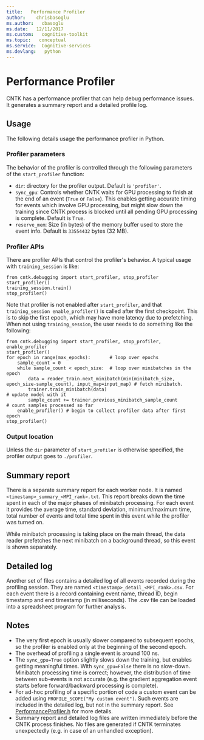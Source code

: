 ```yaml
---
title:   Performance Profiler
author:    chrisbasoglu
ms.author:   cbasoglu
ms.date:   12/11/2017
ms.custom:   cognitive-toolkit
ms.topic:   conceptual
ms.service:  Cognitive-services
ms.devlang:   python
---
```


# Performance Profiler


CNTK has a performance profiler that can help debug performance issues. It generates a summary report and a detailed profile log.

## Usage
The following details usage the performance profiler in Python.

### Profiler parameters
The behavior of the profiler is controlled through the following parameters of the `start_profiler` function:
* `dir`: directory for the profiler output. Default is `'profiler'`.
* `sync_gpu`: Controls whether CNTK waits for GPU processing to finish at the end of an event (`True` or `False`). 
This enables getting accurate timing for events which involve GPU processing, but might slow down the training since CNTK process
is blocked until all pending GPU processing is complete. Default is `True`.
* `reserve_mem`: Size (in bytes) of the memory buffer used to store the event info. Default is `33554432` bytes (32 MB).
    
### Profiler APIs

There are profiler APIs that control the profiler's behavior. A typical usage with `training_session` is like:

    from cntk.debugging import start_profiler, stop_profiler
    start_profiler()
    training_session.train()
    stop_profiler()

Note that profiler is not enabled after `start_profiler`, and that `training_session enable_profiler()` is called after the first checkpoint. This is to skip the first epoch, which may have more latency due to prefetching. When not using `training_session`, the user needs to do something like the following:

    from cntk.debugging import start_profiler, stop_profiler, enable_profiler
    start_profiler()        
    for epoch in range(max_epochs):       # loop over epochs
        sample_count = 0
        while sample_count < epoch_size:  # loop over minibatches in the epoch
            data = reader_train.next_minibatch(min(minibatch_size, epoch_size-sample_count), input_map=input_map) # fetch minibatch.
            trainer.train_minibatch(data)                                   # update model with it
            sample_count += trainer.previous_minibatch_sample_count         # count samples processed so far
        enable_profiler() # begin to collect profiler data after first epoch
    stop_profiler()
    

### Output location
Unless the `dir` parameter of `start_profiler` is otherwise specified, the profiler output goes to `./profiler`.

## Summary report

There is a separate summary report for each worker node. It is named `<timestamp>_summary_<MPI_rank>.txt`. This report breaks down the time spent in each of the major phases of minibatch processing. For each event it provides the average time, standard deviation, minimum/maximum time, total number of events and total time spent in this event while the profiler was turned on.

While minibatch processing is taking place on the main thread, the data reader prefetches the next minibatch on a background thread, so this event is shown separately.

## Detailed log
Another set of files contains a detailed log of all events recorded during the profiling session. They are named `<timestamp>_detail_<MPI_rank>.csv`. For each event there is a record containing event name, thread ID, begin timestamp and end timestamp (in milliseconds). The .csv file can be loaded into a spreadsheet program for further analysis.

## Notes
* The very first epoch is usually slower compared to subsequent epochs, so the profiler is enabled only at the beginning of the second epoch.
* The overhead of profiling a single event is around 100 ns.
* The `sync_gpu=True` option slightly slows down the training, but enables getting meaningful times. With `sync_gpu=False` there is no slow-down. Minibatch processing time is correct; however, the distribution of time between sub-events is not accurate (e.g. the gradient aggregation event starts before forward/backward processing is complete).
* For ad-hoc profiling of a specific portion of code a custom event can be added using `PROFILE_SCOPE("My custom event")`. Such events are included in the detailed log, but not in the summary report. See [PerformanceProfiler.h](https://github.com/Microsoft/CNTK/blob/master/Source/PerformanceProfilerDll/PerformanceProfiler.h) for more details.
* Summary report and detailed log files are written immediately before the CNTK process finishes. No files are generated if CNTK terminates unexpectedly (e.g. in case of an unhandled exception).
